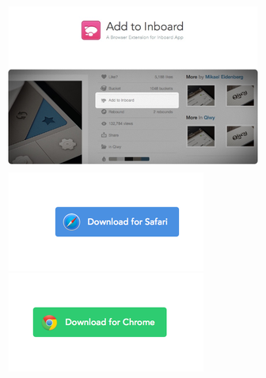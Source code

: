 ![readme.jpg](readme.jpg)

[![Download for Safari](safari.png)](https://github.com/RayPS/Add-to-Inboard/blob/master/Add%20to%20Inboard.safariextz?raw=true)
[![Download for Chrome](chrome.png)](https://github.com/RayPS/Add-to-Inboard/blob/master/Add%20to%20Inboard.crx?raw=true)